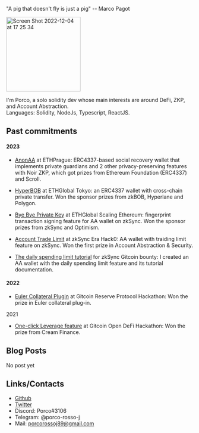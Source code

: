 "A pig that doesn't fly is just a pig" -- Marco Pagot   

<img width="200" alt="Screen Shot 2022-12-04 at 17 25 34" src="https://user-images.githubusercontent.com/88586592/233834908-dea251cc-72a9-4cb4-a984-3eb03d160629.png">  

I'm Porco, a solo solidity dev whose main interests are around DeFi, ZKP, and Account Abstraction.   
Languages: Solidity, NodeJs, Typescript, ReactJS.  

## Past commitments

#### 2023

- [AnonAA](https://github.com/porco-rosso-j/zk-ecdsAA) at ETHPrague: ERC4337-based social recovery wallet that implements private guardians and 2 other privacy-preserving features with Noir ZKP, which got prizes from Ethereum Foundation (ERC4337) and Scroll. 

- [HyperBOB](https://ethglobal.com/showcase/hyperbob-fz6rz) at ETHGlobal Tokyo: an ERC4337 wallet with cross-chain private transfer. Won the sponsor prizes from zkBOB, Hyperlane and Polygon.  

- [Bye Bye Private Key](https://ethglobal.com/showcase/bye-bye-private-key-wm3aa) at ETHGlobal Scaling Ethereum: fingerprint transaction signing feature for AA wallet on zkSync. Won the sponsor prizes from zkSync and Optimism.  

- [Account Trade Limit](https://app.buidlbox.io/projects/nongaswap) at zkSync Era Hack0: AA wallet with traiding limit feature on zkSync. Won the first prize in Account Abstraction & Security. 

- [The daily spending limit tutorial](https://era.zksync.io/docs/dev/tutorials/aa-daily-spend-limit.html) for zkSync Gitcoin bounty: I created an AA wallet with the daily spending limit feature and its tutorial documentation.   

#### 2022
- [Euler Collateral Plugin](https://bounties.gitcoin.co/hackathon/reserve-launch/projects/17467/euler-collateral-plugin) at Gitcoin Reserve Protocol Hackathon: Won the prize in Euler collateral plug-in.    

2021
- [One-click Leverage feature](https://github.com/OneClickLeverage/Cream-Leverage-Contract) at Gitcoin Open DeFi Hackathon: Won the prize from Cream Finance. 

## Blog Posts
No post yet

## Links/Contacts
- [Github](https://github.com/porco-rosso-j)  
- [Twitter](https://twitter.com/porco_rosso_j)  
- Discord: Porco#3106
- Telegram: @porco-rosso-j
- Mail: porcorossoj89@gmail.com
